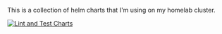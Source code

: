 This is a collection of helm charts that I'm using on my homelab cluster.

[![Lint and Test Charts](https://github.com/thecouchllama/helm-charts/actions/workflows/ci.yaml/badge.svg)](https://github.com/thecouchllama/helm-charts/actions/workflows/ci.yaml)
